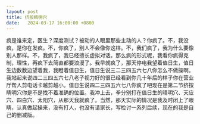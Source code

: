 ```yaml
---
layout: post
title: 挤按睛明穴
date:   2024-03-17 16:00:00 +0800
---
```


疯是谁来定，医生？深度测试？被动的人眼里那些主动的人？你疯了。不，我没疯，是你在发疯。不，你疯了，别人不会像你这样。不，我们疯了，我为什么要像别人那样。不，我疯了，我已经擅长虚拟对话。那么疯的形式呢，我看你疯得克制，理性，再疯下去简直都要浪漫了。我早就疯了，那天停电我望着值日生，值日生边数数边望着我，我瞪着值日生，值日生说三二三四五六七八你怎么不做操啊。我站起来说四二三四五六七八老子视力好的很已经看到你几十年后的样子你在营业厅帮人剪电话卡越剪越小。值日生说四二三四五六七八你疯了吧现在是第二节挤按睛明穴你是不是找不着准确的位置。我冲上去，拳分别打在值日生的晴明穴、天应穴、四白穴、太阳穴，从那天我就疯了。当然，那天实际的情况是我及时闭上了眼睛，认真做起操来，没有打人，也没有请家长，写检讨一系列后续，现在的我是自己的删减版。 